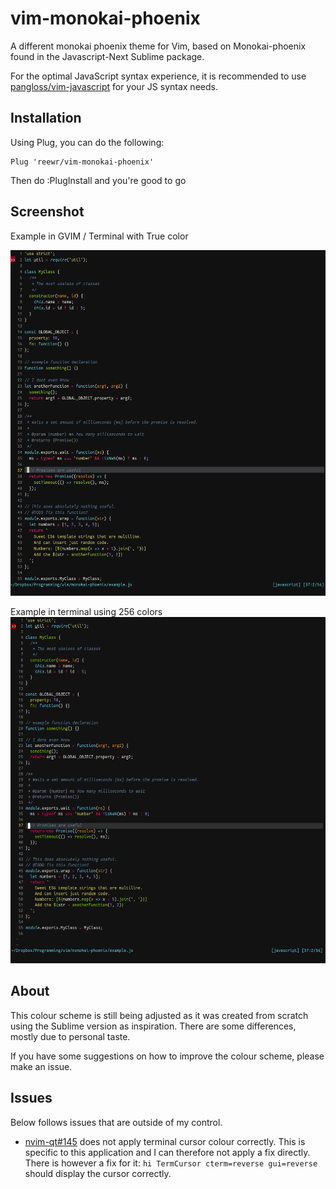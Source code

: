 # vim-monokai-phoenix

A different monokai phoenix theme for Vim, based on Monokai-phoenix found in the Javascript-Next Sublime package.

For the optimal JavaScript syntax experience, it is recommended to use [pangloss/vim-javascript](https://github.com/pangloss/vim-javascript) for your JS syntax needs.

## Installation

Using Plug, you can do the following:

```vim
Plug 'reewr/vim-monokai-phoenix'
```

Then do :PlugInstall and you're good to go

## Screenshot

Example in GVIM / Terminal with True color

![vim-monokai-phoenix gui](./screenshot.png)

Example in terminal using 256 colors
![vim-monokai-phoenix terminal](./screenshot-terminal.png)

## About

This colour scheme is still being adjusted as it was created from scratch using the Sublime version as inspiration. There are some differences, mostly due to personal taste.

If you have some suggestions on how to improve the colour scheme, please make an issue.

## Issues

Below follows issues that are outside of my control.

- [nvim-qt#145](https://github.com/equalsraf/neovim-qt/issues/145) does not apply terminal cursor colour correctly. This is specific to this application and I can therefore not apply a fix directly. There is however a fix for it: `hi TermCursor cterm=reverse gui=reverse` should display the cursor correctly.
